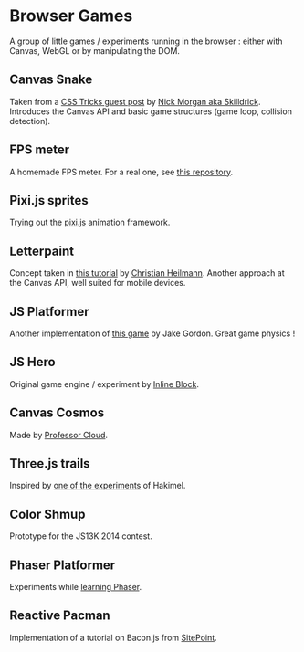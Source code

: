 # Browser Games

A group of little games / experiments running in the browser : either with Canvas, WebGL or by manipulating the DOM.

## Canvas Snake

Taken from a [CSS Tricks guest post](http://css-tricks.com/learn-canvas-snake-game/) by [Nick Morgan aka Skilldrick](http://skilldrick.co.uk/). Introduces the Canvas API and basic game structures (game loop, collision detection).

## FPS meter

A homemade FPS meter. For a real one, see [this repository](https://github.com/Darsain/fpsmeter).

## Pixi.js sprites

Trying out the [pixi.js](http://www.pixijs.com/) animation framework.

## Letterpaint

Concept taken in [this tutorial](https://hacks.mozilla.org/2013/06/building-a-simple-paint-game-with-html5-canvas-and-vanilla-javascript/) by [Christian Heilmann](http://christianheilmann.com/). Another approach at the Canvas API, well suited for mobile devices.

## JS Platformer

Another implementation of [this game](https://github.com/jakesgordon/javascript-tiny-platformer) by Jake Gordon. Great game physics !

## JS Hero

Original game engine / experiment by [Inline Block](https://github.com/inlineblock/javascript-hero).

## Canvas Cosmos

Made by [Professor Cloud](http://www.professorcloud.com/mainsite/canvas-nebula.htm).

## Three.js trails

Inspired by [one of the experiments](http://hakim.se/experiments/html5/trail/01/) of Hakimel.

## Color Shmup

Prototype for the JS13K 2014 contest.

## Phaser Platformer

Experiments while [learning Phaser](http://www.photonstorm.com/phaser/tutorial-making-your-first-phaser-game).

## Reactive Pacman

Implementation of a tutorial on Bacon.js from [SitePoint](www.sitepoint.com/building-pacman-with-bacon-js/).
